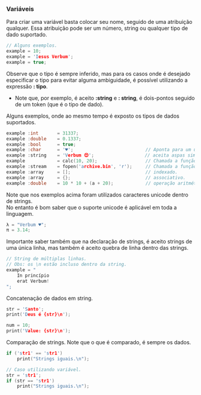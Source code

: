 ### Variáveis

Para criar uma variável basta colocar seu nome, seguido de uma atribuição qualquer. Essa atribuição pode ser um número, string ou qualquer tipo de dado suportado.

```c
// Alguns exemplos.
example = 10;
example = 'Iesus Verbum';
example = true;
```

Observe que o tipo é sempre inferido, mas para os casos onde é desejado especificar o tipo para evitar alguma ambiguidade, é possível utilizando a expressão <b>: tipo</b>.

- Note que, por exemplo, é aceito <b>:string</b> e <b>: string</b>, é dois-pontos seguido de um token (que é o tipo de dado).

Alguns exemplos, onde ao mesmo tempo é exposto os tipos de dados suportados.

```c
example :int       = 31337;
example :double    = 0.1337;
example :bool      = true;
example :char      = '♥';                           // Aponta para um único caractere.
example :string    = 'Verbum 😍';                   // aceita aspas simples e duplas.
example            = calc(10, 20);                  // Chamada a função, com retorno int (inferência).
example :stream    = fopen('archive.bin', 'r');     // Chamada a função, com retorno stream.
example :array     = [];                            // indexado.
example :array     = {};                            // associativo.
example :double    = 10 * 10 + (a + 20);            // operação aritmética, retorna valor numérico (int, double).
```

Note que nos exemplos acima foram utilizados caracteres unicode dentro de strings.<br>
No entanto é bom saber que o suporte unicode é aplicável em toda a linguagem.

```c
λ = "Verbum ♥";
π = 3.14;
```

Importante saber também que na declaração de strings, é aceito strings de uma única linha, mas também é aceito quebra de linha dentro das strings.

```c
// String de múltiplas linhas.
// Obs: os \n estão incluso dentro da string.
example = "
    In princípio
    erat Verbum!
";
```

Concatenação de dados em string.

```c
str = 'Santo';
print('Deus é {str}\n');

num = 10;
print('Value: {str}\n');
```

Comparação de strings. Note que o que é comparado, é sempre os dados.

```c
if ('str1' == 'str1')
    print("Strings iguais.\n");

// Caso utilizando variável.
str = 'str1';
if (str == 'str1')
    print("Strings iguais.\n");
```


